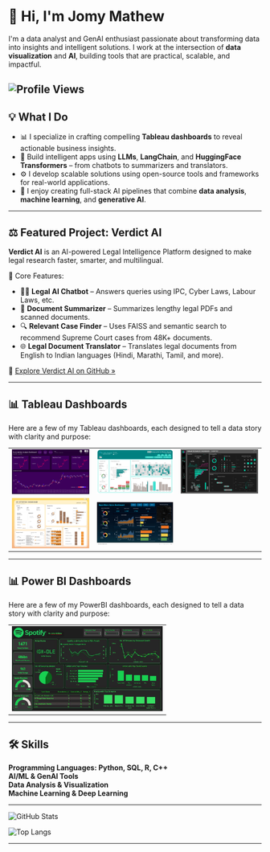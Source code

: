 # 👋 Hi, I'm Jomy Mathew 

I'm a data analyst and GenAI enthusiast passionate about transforming data into insights and intelligent solutions. I work at the intersection of **data visualization** and **AI**, building tools that are practical, scalable, and impactful.

![Profile Views](https://komarev.com/ghpvc/?username=Jo-Mathew&color=blue)
---

## 💡 What I Do

- 📊 I specialize in crafting compelling **Tableau dashboards** to reveal actionable business insights.
- 🤖 Build intelligent apps using **LLMs**, **LangChain**, and **HuggingFace Transformers** – from chatbots to summarizers and translators.
- ⚙️ I develop scalable solutions using open-source tools and frameworks for real-world applications.
- 🧠 I enjoy creating full-stack AI pipelines that combine **data analysis**, **machine learning**, and **generative AI**.

---

## ⚖️ Featured Project: Verdict AI  

**Verdict AI** is an AI-powered Legal Intelligence Platform designed to make legal research faster, smarter, and multilingual.

🔹 Core Features:
- 🧑‍⚖️ **Legal AI Chatbot** – Answers queries using IPC, Cyber Laws, Labour Laws, etc.  
- 📄 **Document Summarizer** – Summarizes lengthy legal PDFs and scanned documents.  
- 🔍 **Relevant Case Finder** – Uses FAISS and semantic search to recommend Supreme Court cases from 48K+ documents.  
- 🌐 **Legal Document Translator** – Translates legal documents from English to Indian languages (Hindi, Marathi, Tamil, and more).

🔗 [Explore Verdict AI on GitHub »](https://github.com/Jo-Mathew/Verdict-AI)

---

## 📊 Tableau Dashboards

Here are a few of my Tableau dashboards, each designed to tell a data story with clarity and purpose:


<table>
  <tr>
    <td>
      <a href="https://public.tableau.com/views/StockMarketAnalysisDashboard_17505023884840/StockMarketDashboard?:language=en-US&:sid=&:redirect=auth&:display_count=n&:origin=viz_share_link" target="_blank">
        <img src="Images/Stock_Market_Dashboard.png" alt="Stock Market Analysis Dashboard" width="300"/>
      </a>
    </td>
    <td>
      <a href="https://public.tableau.com/views/HospitalManagementDashboard_17503440445920/HospitalDashboard" target="_blank">
        <img src="Images/hospital_dashboard.png" alt="Hospital Dashboard" width="300"/>
      </a>
    </td>
    <td>
      <a href="https://public.tableau.com/views/HRDashboard_17501806096320/HRDASHBOARD" target="_blank">
        <img src="Images/HR_DASHBOARD.png" alt="HR Dashboard" width="300"/>
      </a>
    </td>
  </tr>
  
  <tr>
    <td>
      <a href="https://public.tableau.com/views/HRAttritionDashboard_17500696102950/HRDASHBOARD" target="_blank">
        <img src="Images/HR_ATTRITION_DASHBOARD.JPG" alt="HR Attrition Dashboard" width="300"/>
      </a>
    </td>
    <td>
      <a href="https://public.tableau.com/views/SuperStoreSalesDashboardProject/SuperStoreDashboard?:language=en-US&:sid=&:redirect=auth&:display_count=n&:origin=viz_share_link" target="_blank">
        <img src="Images/superstore_sales_dashboard.png" alt="Superstore Dashboard" width="300"/>
      </a>
    </td>
    <td></td>
  </tr>
</table>

---

## 📊 Power BI Dashboards

Here are a few of my PowerBI dashboards, each designed to tell a data story with clarity and purpose:

<table>
  <tr>
    <td>
      <a href="https://github.com/Jo-Mathew/Power-BI-Spotify-2023-Music-Analytics-Dashboard" target="_blank">
        <img src="Images/powerbi_spotify_dashboard.JPG" alt="Hospital Dashboard" width="300"/>
      </a>
    </td>
    
  </tr>
</table>

---

## 🛠️ Skills

**Programming Languages: Python, SQL, R, C++**  
**AI/ML & GenAI Tools**  
**Data Analysis & Visualization**  
**Machine Learning & Deep Learning**  

---

![GitHub Stats](https://github-readme-stats.vercel.app/api?username=Jo-Mathew&show_icons=true&count_private=true)

![Top Langs](https://github-readme-stats.vercel.app/api/top-langs/?username=Jo-Mathew&layout=compact&theme=default)

---



